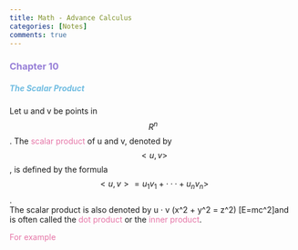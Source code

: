 ```yaml
---
title: Math - Advance Calculus
categories: [Notes]
comments: true
---
```


<script type="text/javascript"
src="https://www.maths.nottingham.ac.uk/plp/pmadw/LaTeXMathML.js">
</script>

### <font color= 977FD7>Chapter 10</font>
##### <font color= 6FBCE1> The Scalar Product</font>
Let u and v be points in $$R^n$$. The <font color= E675A7>scalar product</font> of u and v, denoted by $$<u,v>$$, is defined by the formula $$<u,v> = u_{1}v_{1} + ··· + u_{n}v_{n}>$$. <br/>
The scalar product is also denoted by u · v  \(x^2 + y^2 = z^2\) \[E=mc^2\]and is often called the <font color= E675A7>dot product</font> or the <font color= E675A7>inner product</font>.

<font color= E675A7> For example</font>
